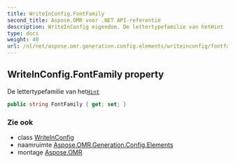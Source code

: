 ```yaml
---
title: WriteInConfig.FontFamily
second_title: Aspose.OMR voor .NET API-referentie
description: WriteInConfig eigendom. De lettertypefamilie van hetHint
type: docs
weight: 40
url: /nl/net/aspose.omr.generation.config.elements/writeinconfig/fontfamily/
---
```

## WriteInConfig.FontFamily property

De lettertypefamilie van het[`Hint`](../hint/)

```csharp
public string FontFamily { get; set; }
```

### Zie ook

* class [WriteInConfig](../)
* naamruimte [Aspose.OMR.Generation.Config.Elements](../../writeinconfig/)
* montage [Aspose.OMR](../../../)


